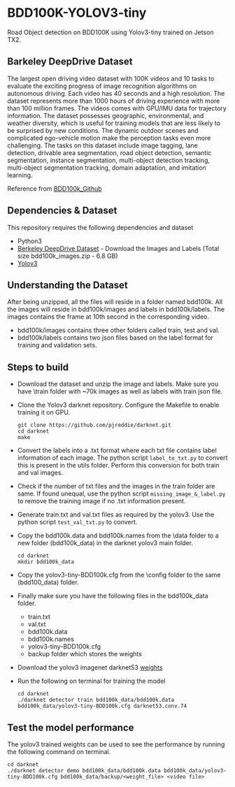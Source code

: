 # BDD100K-YOLOV3-tiny

Road Object detection on BDD100K using Yolov3-tiny trained on Jetson TX2. 

## Barkeley DeepDrive Dataset 

The largest open driving video dataset with 100K videos and 10 tasks to evaluate the exciting progress of image recognition algorithms on autonomous driving. Each video has 40 seconds and a high resolution. The dataset represents more than 1000 hours of driving experience with more than 100 million frames. The videos comes with GPU/IMU data for trajectory information. The dataset possesses geographic, environmental, and weather diversity, which is useful for training models that are less likely to be surprised by new conditions. The dynamic outdoor scenes and complicated ego-vehicle motion make the perception tasks even more challenging. The tasks on this dataset include image tagging, lane detection, drivable area segmentation, road object detection, semantic segmentation, instance segmentation, multi-object detection tracking, multi-object segmentation tracking, domain adaptation, and imitation learning. 

Reference from [BDD100k_Github](https://github.com/ucbdrive/bdd100k)


## Dependencies & Dataset 

This repository requires the following dependencies and dataset 
- Python3 
- [Berkeley DeepDrive Dataset](https://bdd-data.berkeley.edu/) - Download the Images and Labels (Total size bdd100k_images.zip - 6.8 GB)
- [Yolov3](https://github.com/pjreddie/darknet)


## Understanding the Dataset 

After being unzipped, all the files will reside in a folder named bdd100k. All the images will reside in bdd100k/images and labels in bdd100k/labels.  The images contains the frame at 10th second in the corresponding video.

- bdd100k/images contains three other folders called train, test and val. 
- bdd100k/labels contains two json files based on the label format for training and validation sets.  


## Steps to build 

- Download the dataset and unzip the image and labels. Make sure you have \train folder with ~70k images as well as labels with train json file. 
- Clone the Yolov3 darknet repository. Configure the Makefile to enable training it on GPU. 
  ```
  git clone https://github.com/pjreddie/darknet.git
  cd darknet 
  make 
  ```
- Convert the labels into a .txt format where each txt file contains label information of each image. The python script ```label_to_txt.py``` to convert this is present in the utils folder. Perform this conversion for both train and val images. 
- Check if the number of txt files and the images in the train folder are same. If found unequal, use the python script ```missing_image_&_label.py``` to remove the training image if no .txt information present. 
- Generate train.txt and val.txt files as required by the yolov3. Use the python script ```test_val_txt.py``` to convert. 
- Copy the bdd100k.data and bdd100k.names from the \data folder to a new folder (bdd100k_data) in the darknet yolov3 main folder. 
  ```
  cd darknet 
  mkdir bdd100k_data
  ``` 
- Copy the yolov3-tiny-BDD100k.cfg from the \config folder to the same (bdd100_data) folder. 
- Finally make sure you have the following files in the bdd100k_data folder. 
  - train.txt 
  - val.txt 
  - bdd100k.data 
  - bdd100k.names
  - yolov3-tiny-BDD100k.cfg 
  - backup folder which stores the weights 
  
- Download the yolov3 imagenet darknet53 [weights](https://pjreddie.com/darknet/yolo/)
- Run the following on terminal for training the model 
  ```
  cd darknet 
  ./darknet detector train bdd100k_data/bdd100k.data bdd100k_data/yolov3-tiny-BDD100k.cfg darknet53.conv.74
  ``` 

## Test the model performance 

The yolov3 trained weights can be used to see the performance by running the following command on terminal. 
```
cd darknet 
./darknet detector demo bdd100k_data/bdd100k.data bdd100k_data/yolov3-tiny-BDD100k.cfg bdd100k_data/backup/<weight_file> <video file>


